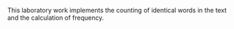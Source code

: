 This laboratory work implements the counting of identical words in the text and the calculation of frequency.